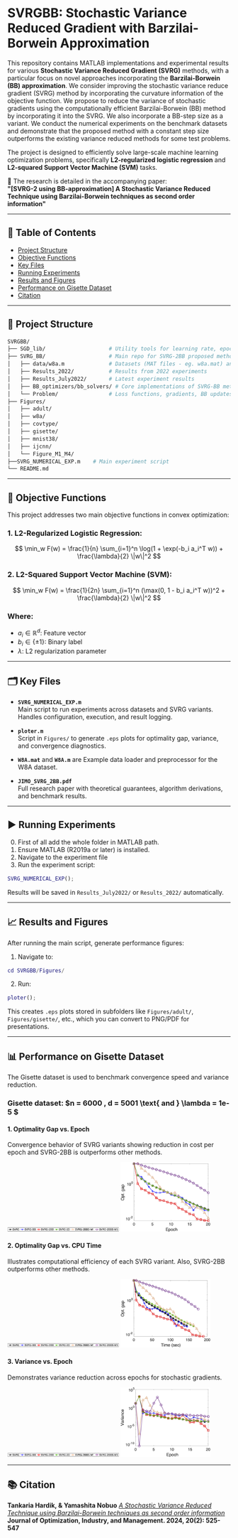 
# SVRGBB: Stochastic Variance Reduced Gradient with Barzilai-Borwein Approximation

This repository contains MATLAB implementations and experimental results for various **Stochastic Variance Reduced Gradient (SVRG)** methods, with a particular focus on novel approaches incorporating the **Barzilai-Borwein (BB) approximation**. We consider improving the stochastic variance reduce gradient (SVRG) method by incorporating the curvature information of the objective function. We propose to reduce the variance of stochastic gradients using the computationally efficient Barzilai-Borwein (BB) method by incorporating it into the SVRG. We also incorporate a BB-step size as a variant. We conduct the numerical experiments on the benchmark datasets and demonstrate that the proposed method with a constant step size outperforms the existing variance reduced methods for some test problems.

The project is designed to efficiently solve large-scale machine learning optimization problems, specifically **L2-regularized logistic regression** and **L2-squared Support Vector Machine (SVM)** tasks.

📄 The research is detailed in the accompanying paper:  
**"[SVRG-2 using BB-approximation] A Stochastic Variance Reduced Technique using Barzilai-Borwein techniques as second order information"**

---

## 📂 Table of Contents
- [Project Structure](#project-structure)
- [Objective Functions](#objective-functions)
- [Key Files](#key-files)
- [Running Experiments](#running-experiments)
- [Results and Figures](#results-and-figures)
- [Performance on Gisette Dataset](#performance-on-gisette-dataset)
- [Citation](#citation)

---

## 📁 Project Structure

```bash
SVRGBB/
├── SGD_lib/                    # Utility tools for learning rate, epochs, etc.
├── SVRG_BB/                    # Main repo for SVRG-2BB proposed method
│   ├── data/w8a.m              # Datasets (MAT files - eg. w8a.mat) and data loaders(w8a.m)
│   ├── Results_2022/           # Results from 2022 experiments
│   ├── Results_July2022/       # Latest experiment results
│   ├── BB_optimizers/bb_solvers/ # Core implementations of SVRG-BB methods
│   └── Problem/                # Loss functions, gradients, BB updates
├── Figures/
│   ├── adult/
│   ├── w8a/
│   ├── covtype/
│   ├── gisette/
│   ├── mnist38/
│   ├── ijcnn/
│   └── Figure_M1_M4/
├──SVRG_NUMERICAL_EXP.m    # Main experiment script
└── README.md
```

---

## 🧮 Objective Functions

This project addresses two main objective functions in convex optimization:

### 1. L2-Regularized Logistic Regression:

$$
\min_w F(w) = \frac{1}{n} \sum_{i=1}^n \log(1 + \exp(-b_i a_i^T w)) + \frac{\lambda}{2} \|w\|^2
$$

### 2. L2-Squared Support Vector Machine (SVM):

$$
\min_w F(w) = \frac{1}{2n} \sum_{i=1}^n (\max(0, 1 - b_i a_i^T w))^2 + \frac{\lambda}{2} \|w\|^2
$$

### Where:
* $a_i \in \mathbb{R}^d$: Feature vector
* $b_i \in \{ \pm 1 \}$: Binary label
* $\lambda$: L2 regularization parameter

---

## 🗂️ Key Files

- **`SVRG_NUMERICAL_EXP.m`**  
  Main script to run experiments across datasets and SVRG variants. Handles configuration, execution, and result logging.

- **`ploter.m`**  
  Script in `Figures/` to generate `.eps` plots for optimality gap, variance, and convergence diagnostics.

- **`W8A.mat`** and **`W8A.m`** are
  Example data loader and preprocessor for the W8A dataset.

- **`JIMO_SVRG_2BB.pdf`**  
  Full research paper with theoretical guarantees, algorithm derivations, and benchmark results.

---

## ▶️ Running Experiments
0. First of all add the whole folder in MATLAB path.
1. Ensure MATLAB (R2019a or later) is installed.
2. Navigate to the experiment file
3. Run the experiment script:

```matlab
SVRG_NUMERICAL_EXP();
```

Results will be saved in `Results_July2022/` or `Results_2022/` automatically.

---

## 📈 Results and Figures

After running the main script, generate performance figures:

1. Navigate to:

```matlab
cd SVRGBB/Figures/
```

2. Run:

```matlab
ploter();
```

This creates `.eps` plots stored in subfolders like `Figures/adult/`, `Figures/gisette/`, etc., which you can convert to PNG/PDF for presentations.

---

## 📊 Performance on Gisette Dataset

The Gisette dataset is used to benchmark convergence speed and variance reduction.

### Gisette dataset: $n = 6000 , d = 5001 \text{ and } \lambda = 1e-5 $

#### 1. Optimality Gap vs. Epoch
Convergence behavior of SVRG variants showing reduction in cost per epoch and SVRG-2BB is outperforms other methods.

<!--[Legend](Figures/Legend.png) -->
<img src="Figures/Legend.png" width="50%">
<img src="Figures/Gisette-1.0e-05-Opt_Epoch.png" width="40%">

#### 2. Optimality Gap vs. CPU Time
Illustrates computational efficiency of each SVRG variant. Also, SVRG-2BB outperforms other methods.

<img src="Figures/Legend.png" width="50%">
<img src="Figures/Gisette-1.0e-05-Opt_Time.png" width="40%">


#### 3. Variance vs. Epoch
Demonstrates variance reduction across epochs for stochastic gradients.

<img src="Figures/Legend.png" width="50%">
<img src="Figures/Gisette-1.0e-05-Var_Epoch.png" width="40%">

---

## 📚 Citation

**Tankaria Hardik, & Yamashita Nobuo**
*[A Stochastic Variance Reduced Technique using Barzilai-Borwein techniques as second order information](https://www.aimsciences.org/article/doi/10.3934/jimo.2023089)*  
**Journal of Optimization, Industry, and Management. 2024, 20(2): 525-547**
